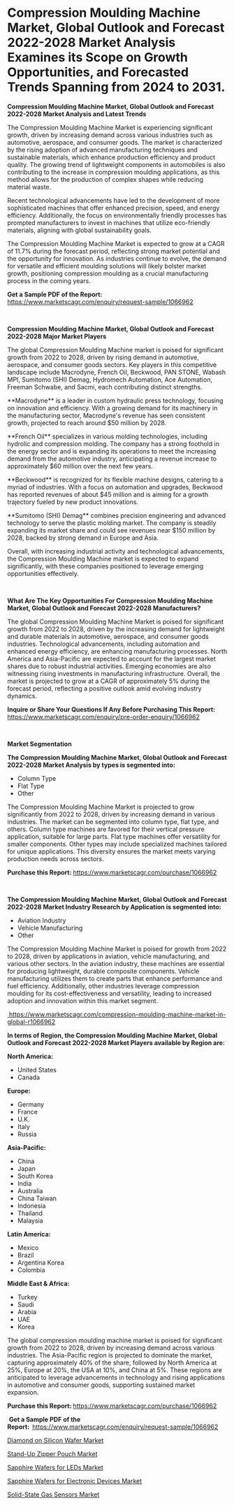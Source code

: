 <p><h1>Compression Moulding Machine Market, Global Outlook and Forecast 2022-2028 Market Analysis Examines its Scope on Growth Opportunities, and Forecasted Trends Spanning from 2024 to 2031.</h1></p><p><strong>Compression Moulding Machine Market, Global Outlook and Forecast 2022-2028 Market Analysis and Latest Trends</strong></p>
<p><p>The Compression Moulding Machine Market is experiencing significant growth, driven by increasing demand across various industries such as automotive, aerospace, and consumer goods. The market is characterized by the rising adoption of advanced manufacturing techniques and sustainable materials, which enhance production efficiency and product quality. The growing trend of lightweight components in automobiles is also contributing to the increase in compression moulding applications, as this method allows for the production of complex shapes while reducing material waste.</p><p>Recent technological advancements have led to the development of more sophisticated machines that offer enhanced precision, speed, and energy efficiency. Additionally, the focus on environmentally friendly processes has prompted manufacturers to invest in machines that utilize eco-friendly materials, aligning with global sustainability goals. </p><p>The Compression Moulding Machine Market is expected to grow at a CAGR of 11.7% during the forecast period, reflecting strong market potential and the opportunity for innovation. As industries continue to evolve, the demand for versatile and efficient moulding solutions will likely bolster market growth, positioning compression moulding as a crucial manufacturing process in the coming years.</p></p>
<p><strong>Get a Sample PDF of the Report:&nbsp;</strong> <a href="https://www.marketscagr.com/enquiry/request-sample/1066962?utm_campaign=1520&utm_medium=2&utm_source=Github&utm_content=ia&utm_term=11102024&utm_id=compression-moulding-machine-market-global-outlook-and-forecast-2022-2028">https://www.marketscagr.com/enquiry/request-sample/1066962</a></p>
<p>&nbsp;</p>
<p><strong>Compression Moulding Machine Market, Global Outlook and Forecast 2022-2028 Major Market Players</strong></p>
<p><p>The global Compression Moulding Machine market is poised for significant growth from 2022 to 2028, driven by rising demand in automotive, aerospace, and consumer goods sectors. Key players in this competitive landscape include Macrodyne, French Oil, Beckwood, PAN STONE, Wabash MPI, Sumitomo (SHI) Demag, Hydromech Automation, Ace Automation, Freeman Schwabe, and Sacmi, each contributing distinct strengths.</p><p>**Macrodyne** is a leader in custom hydraulic press technology, focusing on innovation and efficiency. With a growing demand for its machinery in the manufacturing sector, Macrodyne's revenue has seen consistent growth, projected to reach around $50 million by 2028.</p><p>**French Oil** specializes in various molding technologies, including hydrolic and compression molding. The company has a strong foothold in the energy sector and is expanding its operations to meet the increasing demand from the automotive industry, anticipating a revenue increase to approximately $60 million over the next few years.</p><p>**Beckwood** is recognized for its flexible machine designs, catering to a myriad of industries. With a focus on automation and upgrades, Beckwood has reported revenues of about $45 million and is aiming for a growth trajectory fueled by new product innovations.</p><p>**Sumitomo (SHI) Demag** combines precision engineering and advanced technology to serve the plastic molding market. The company is steadily expanding its market share and could see revenues near $150 million by 2028, backed by strong demand in Europe and Asia.</p><p>Overall, with increasing industrial activity and technological advancements, the Compression Moulding Machine market is expected to expand significantly, with these companies positioned to leverage emerging opportunities effectively.</p></p>
<p>&nbsp;</p>
<p><strong>What Are The Key Opportunities For Compression Moulding Machine Market, Global Outlook and Forecast 2022-2028 Manufacturers?</strong></p>
<p><p>The global Compression Moulding Machine Market is poised for significant growth from 2022 to 2028, driven by the increasing demand for lightweight and durable materials in automotive, aerospace, and consumer goods industries. Technological advancements, including automation and enhanced energy efficiency, are enhancing manufacturing processes. North America and Asia-Pacific are expected to account for the largest market shares due to robust industrial activities. Emerging economies are also witnessing rising investments in manufacturing infrastructure. Overall, the market is projected to grow at a CAGR of approximately 5% during the forecast period, reflecting a positive outlook amid evolving industry dynamics.</p></p>
<p><strong>Inquire or Share Your Questions If Any Before Purchasing This Report:</strong> <a href="https://www.marketscagr.com/enquiry/pre-order-enquiry/1066962?utm_campaign=1520&utm_medium=2&utm_source=Github&utm_content=ia&utm_term=11102024&utm_id=compression-moulding-machine-market-global-outlook-and-forecast-2022-2028">https://www.marketscagr.com/enquiry/pre-order-enquiry/1066962</a></p>
<p>&nbsp;</p>
<p><strong>Market Segmentation</strong></p>
<p><strong>The Compression Moulding Machine Market, Global Outlook and Forecast 2022-2028 Market Analysis by types is segmented into:</strong></p>
<p><ul><li>Column Type</li><li>Flat Type</li><li>Other</li></ul></p>
<p><p>The Compression Moulding Machine Market is projected to grow significantly from 2022 to 2028, driven by increasing demand in various industries. The market can be segmented into column type, flat type, and others. Column type machines are favored for their vertical pressure application, suitable for large parts. Flat type machines offer versatility for smaller components. Other types may include specialized machines tailored for unique applications. This diversity ensures the market meets varying production needs across sectors.</p></p>
<p><strong>Purchase this Report:&nbsp;</strong><a href="https://www.marketscagr.com/purchase/1066962?utm_campaign=1520&utm_medium=2&utm_source=Github&utm_content=ia&utm_term=11102024&utm_id=compression-moulding-machine-market-global-outlook-and-forecast-2022-2028">https://www.marketscagr.com/purchase/1066962</a></p>
<p>&nbsp;</p>
<p><strong>The Compression Moulding Machine Market, Global Outlook and Forecast 2022-2028 Market Industry Research by Application is segmented into:</strong></p>
<p><ul><li>Aviation Industry</li><li>Vehicle Manufacturing</li><li>Other</li></ul></p>
<p><p>The Compression Moulding Machine Market is poised for growth from 2022 to 2028, driven by applications in aviation, vehicle manufacturing, and various other sectors. In the aviation industry, these machines are essential for producing lightweight, durable composite components. Vehicle manufacturing utilizes them to create parts that enhance performance and fuel efficiency. Additionally, other industries leverage compression moulding for its cost-effectiveness and versatility, leading to increased adoption and innovation within this market segment.</p></p>
<p><a href="https://www.marketscagr.com/compression-moulding-machine-market-in-global-r1066962?utm_campaign=1520&utm_medium=2&utm_source=Github&utm_content=ia&utm_term=11102024&utm_id=compression-moulding-machine-market-global-outlook-and-forecast-2022-2028">&nbsp;https://www.marketscagr.com/compression-moulding-machine-market-in-global-r1066962</a></p>
<p><strong>In terms of Region, the Compression Moulding Machine Market, Global Outlook and Forecast 2022-2028 Market Players available by Region are:</strong></p>
<p>
    <p> <strong> North America: </strong>
        <ul>
            <li>United States</li>
            <li>Canada</li>
        </ul>
        </p> 
    <p> <strong> Europe: </strong>
        <ul>
            <li>Germany</li>
            <li>France</li>
            <li>U.K.</li>
            <li>Italy</li>
            <li>Russia</li>
        </ul>
        </p> 
    <p> <strong> Asia-Pacific: </strong>
        <ul>
            <li>China</li>
            <li>Japan</li>
            <li>South Korea</li>
            <li>India</li>
            <li>Australia</li>
            <li>China Taiwan</li>
            <li>Indonesia</li>
            <li>Thailand</li>
            <li>Malaysia</li>
        </ul>
        </p> 
    <p> <strong> Latin America: </strong>
        <ul>
            <li>Mexico</li>
            <li>Brazil</li>
            <li>Argentina Korea</li>
            <li>Colombia</li>
        </ul>
        </p> 
    <p> <strong> Middle East & Africa: </strong>
        <ul>
            <li>Turkey</li>
            <li>Saudi</li>
            <li>Arabia</li>
            <li>UAE</li>
            <li>Korea</li>
        </ul>
    </p>
    </p>
<p><p>The global compression moulding machine market is poised for significant growth from 2022 to 2028, driven by increasing demand across various industries. The Asia-Pacific region is projected to dominate the market, capturing approximately 40% of the share, followed by North America at 25%, Europe at 20%, the USA at 10%, and China at 5%. These regions are anticipated to leverage advancements in technology and rising applications in automotive and consumer goods, supporting sustained market expansion.</p></p>
<p><strong>Purchase this Report: </strong><a href="https://www.marketscagr.com/purchase/1066962?utm_campaign=1520&utm_medium=2&utm_source=Github&utm_content=ia&utm_term=11102024&utm_id=compression-moulding-machine-market-global-outlook-and-forecast-2022-2028">https://www.marketscagr.com/purchase/1066962</a></p>
<p>&nbsp;<strong>Get a Sample PDF of the Report:&nbsp;&nbsp;</strong><a href="https://www.marketscagr.com/enquiry/request-sample/1066962?utm_campaign=1520&utm_medium=2&utm_source=Github&utm_content=ia&utm_term=11102024&utm_id=compression-moulding-machine-market-global-outlook-and-forecast-2022-2028">https://www.marketscagr.com/enquiry/request-sample/1066962</a></p>
<p><strong></strong></p>
<p><p><a href="https://www.linkedin.com/pulse/driving-forces-global-diamond-silicon-wafer-market-trends-iaube?utm_campaign=1520&utm_medium=2&utm_source=Github&utm_content=ia&utm_term=11102024&utm_id=compression-moulding-machine-market-global-outlook-and-forecast-2022-2028">Diamond on Silicon Wafer Market</a></p><p><a href="https://www.linkedin.com/pulse/stand-up-zipper-pouch-market-share-size-trends-industry-analysis-7lpee?utm_campaign=1520&utm_medium=2&utm_source=Github&utm_content=ia&utm_term=11102024&utm_id=compression-moulding-machine-market-global-outlook-and-forecast-2022-2028">Stand-Up Zipper Pouch Market</a></p><p><a href="https://www.linkedin.com/pulse/sapphire-wafers-leds-market-global-insights-sales-trends-xgfve?utm_campaign=1520&utm_medium=2&utm_source=Github&utm_content=ia&utm_term=11102024&utm_id=compression-moulding-machine-market-global-outlook-and-forecast-2022-2028">Sapphire Wafers for LEDs Market</a></p><p><a href="https://www.linkedin.com/pulse/global-sapphire-wafers-electronic-devices-market-trends-oxvge?utm_campaign=1520&utm_medium=2&utm_source=Github&utm_content=ia&utm_term=11102024&utm_id=compression-moulding-machine-market-global-outlook-and-forecast-2022-2028">Sapphire Wafers for Electronic Devices Market</a></p><p><a href="https://www.linkedin.com/pulse/solid-state-gas-sensors-landscape-product-spectrum-market-wwxne?utm_campaign=1520&utm_medium=2&utm_source=Github&utm_content=ia&utm_term=11102024&utm_id=compression-moulding-machine-market-global-outlook-and-forecast-2022-2028">Solid-State Gas Sensors Market</a></p></p>